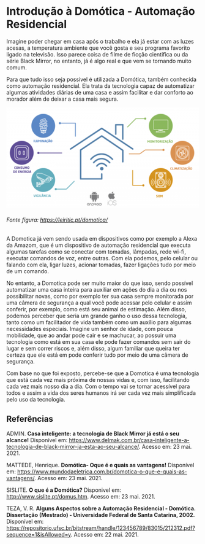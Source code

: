 # Introdução à Domótica - Automação Residencial 
Imagine poder chegar em casa após o trabalho e ela já estar com as luzes acesas, a temperatura ambiente que você gosta e seu programa favorito ligado na televisão. Isso parece coisa de filme de ficção cientifica ou da série Black Mirror, no entanto, já é algo real e que vem se tornando muito comum.

Para que tudo isso seja possível é utilizada a Domótica, também conhecida como automação residencial. Ela trata da tecnologia capaz de automatizar algumas atividades diárias de uma casa e assim facilitar e dar conforto ao morador além de deixar a casa mais segura.

![Figura 1: Casa Domotica.](./figuras/DOMOTICA.png)
###### Fonte figura: https://leiritic.pt/domotica/

A Domotica já vem sendo usada em dispositivos como por exemplo a Alexa da Amazom, que é um dispositivo de automação residencial que executa algumas tarefas como se conectar com tomadas, lâmpadas, rede wi-fi, executar comandos de voz, entre outras. Com ela podemos, pelo celular ou falando com ela, ligar luzes, acionar tomadas, fazer ligações tudo por meio de um comando.

No entanto, a Domotica pode ser muito maior do que isso, sendo possível automatizar uma casa inteira para auxiliar em ações do dia a dia ou nos possibilitar novas, como por exemplo ter sua casa sempre monitorada por uma câmera de segurança a qual você pode acessar pelo celular e assim conferir, por exemplo, como está seu animal de estimação.
Além disso, podemos perceber que seria um grande ganho o uso dessa tecnologia, tanto como um facilitador de vida também como um auxílio para algumas necessidades especiais. Imagine um senhor de idade, com pouca mobilidade, que ao andar pode cair e se machucar, ao possuir uma tecnologia como está em sua casa ele pode fazer comandos sem sair do lugar e sem correr riscos e, além disso, algum familiar que queira ter certeza que ele está em pode conferir tudo por meio de uma câmera de segurança.

Com base no que foi exposto, percebe-se que a Domotica é uma tecnologia que está cada vez mais próxima de nossas vidas e, com isso, facilitando cada vez mais nosso dia a dia. Com o tempo vai se tornar acessível para todos e assim a vida dos seres humanos irá ser cada vez mais simplificada pelo uso da tecnologia.

## Referências

ADMIN. **Casa inteligente: a tecnologia de Black Mirror já está o seu alcance!** Disponível em: <https://www.delmak.com.br/casa-inteligente-a-tecnologia-de-black-mirror-ja-esta-ao-seu-alcance/>. Acesso em: 23 mai. 2021.

MATTEDE, Henrique. **Domótica- Oque é e quais as vantagens!** Disponível em: <https://www.mundodaeletrica.com.br/domotica-o-que-e-quais-as-vantagens/>. Acesso em: 23 mai. 2021.

SISLITE. **O que é a Domótica?** Disponivel em: <http://www.sislite.pt/domus.htm>. Acesso em: 23 mai. 2021.

TEZA, V. R. **Alguns Aspectos sobre a Automação Residencial - Domótica. Dissertação (Mestrado) - Universidade Federal de Santa Catarina, 2002.** Disponível em: <https://repositorio.ufsc.br/bitstream/handle/123456789/83015/212312.pdf?sequence=1&isAllowed=y>. Acesso em: 22 mai. 2021.
